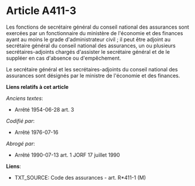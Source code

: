 # Article A411-3

Les fonctions de secrétaire général du conseil national des assurances sont exercées par un fonctionnaire du ministère de
l'économie et des finances ayant au moins le grade d'administrateur civil ; il peut être adjoint au secrétaire général du
conseil national des assurances, un ou plusieurs secrétaires-adjoints chargés d'assister le secrétaire général et de le
suppléer en cas d'absence ou d'empêchement.

Le secrétaire général et les secrétaires-adjoints du conseil national des assurances sont désignés par le ministre de
l'économie et des finances.

**Liens relatifs à cet article**

_Anciens textes_:

  - Arrêté 1954-06-28 art. 3

_Codifié par_:

  - Arrêté 1976-07-16

_Abrogé par_:

  - Arrêté 1990-07-13 art. 1 JORF 17 juillet 1990

**Liens**:

  - TXT_SOURCE: Code des assurances - art. R*411-1 (M)
